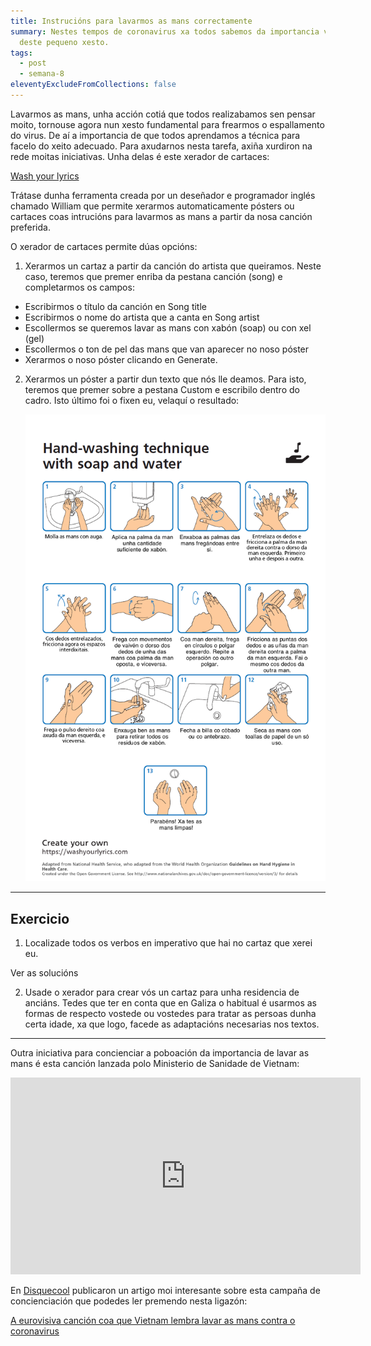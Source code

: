 ```yaml
---
title: Instrucións para lavarmos as mans correctamente
summary: Nestes tempos de coronavirus xa todos sabemos da importancia vital
  deste pequeno xesto.
tags:
  - post
  - semana-8
eleventyExcludeFromCollections: false
---
```

Lavarmos as mans, unha acción cotiá que todos realizabamos sen pensar moito, tornouse agora nun xesto fundamental para frearmos o espallamento do virus. De aí a importancia de que todos aprendamos a técnica para facelo do xeito adecuado. Para axudarnos nesta tarefa, axiña xurdiron na rede moitas iniciativas. Unha delas é este xerador de cartaces:

[Wash your lyrics](https://washyourlyrics.com/)

Trátase dunha ferramenta creada por un deseñador e programador inglés chamado William que permite xerarmos automaticamente pósters ou cartaces coas intrucións para lavarmos as mans a partir da nosa canción preferida.

O xerador de cartaces permite dúas opcións:

1. Xerarmos un cartaz a partir da canción do artista que queiramos. Neste caso, teremos que premer enriba da pestana canción (song) e completarmos os campos: 

* Escribirmos o título da canción en Song title 
* Escribirmos o nome do artista que a canta en Song artist
* Escollermos se queremos lavar as mans con xabón (soap) ou con xel (gel) 
* Escollermos o ton de pel das mans que van aparecer no noso póster
* Xerarmos o noso póster clicando en Generate.

2. Xerarmos un póster a partir dun texto que nós lle deamos. Para isto, teremos que premer sobre a pestana Custom e escribilo dentro do cadro.  Isto último foi o fixen eu, velaquí o resultado: 

   ![imaxe](/static/img/cartaz-lavado-mans.png)

- - -

## Exercicio

1. Localizade todos os verbos en imperativo que hai no cartaz que xerei eu.

<e-validate>Ver as solucións</e-validate>

2. Usade o xerador para crear vós un cartaz para unha residencia de anciáns. Tedes que ter en conta que en Galiza o habitual é usarmos as formas de respecto vostede ou vostedes para tratar as persoas dunha certa idade, xa que logo, facede as adaptacións necesarias nos textos.

- - -

Outra iniciativa para concienciar a poboación da importancia de lavar as mans é esta canción lanzada polo Ministerio de Sanidade de Vietnam: 

<iframe width="560" height="315" src="https://www.youtube.com/embed/BtulL3oArQw" frameborder="0" allow="accelerometer; autoplay; encrypted-media; gyroscope; picture-in-picture" allowfullscreen></iframe>

En [Disquecool](https://www.disquecool.com/) publicaron un artigo moi interesante sobre esta campaña de concienciación que podedes ler premendo nesta ligazón:

[A eurovisiva canción coa que Vietnam lembra lavar as mans contra o coronavirus](https://www.disquecool.com/2020/03/16/a-eurovisiva-cancion-coa-que-vietnam-lembra-lavar-as-mans-contra-o-coronavirus/)